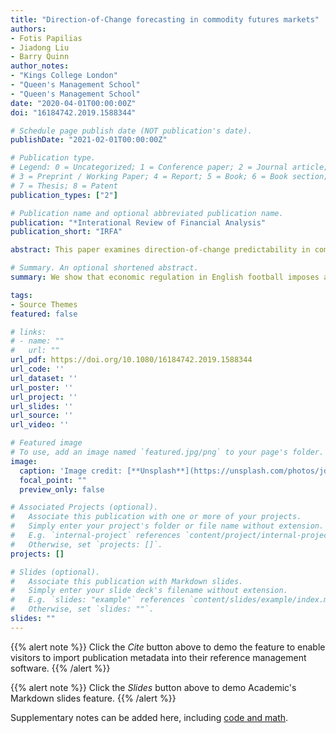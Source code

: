 ```yaml
---
title: "Direction-of-Change forecasting in commodity futures markets"
authors:
- Fotis Papilias
- Jiadong Liu
- Barry Quinn
author_notes:
- "Kings College London"
- "Queen's Management School"
- "Queen's Management School"
date: "2020-04-01T00:00:00Z"
doi: "16184742.2019.1588344"

# Schedule page publish date (NOT publication's date).
publishDate: "2021-02-01T00:00:00Z"

# Publication type.
# Legend: 0 = Uncategorized; 1 = Conference paper; 2 = Journal article;
# 3 = Preprint / Working Paper; 4 = Report; 5 = Book; 6 = Book section;
# 7 = Thesis; 8 = Patent
publication_types: ["2"]

# Publication name and optional abbreviated publication name.
publication: "*Interational Review of Financial Analysis"
publication_short: "IRFA"

abstract: This paper examines direction-of-change predictability in commodity futures markets using a variety of binary probabilistic techniques. As well as traditional techniques, we apply Variable Length Markov Chain (VLMC) analysis, an innovative technique popularised in computational biology when predicting DNA sequences (B¨uhlmann et al., 1999). To the best of our knowledge, this is the first application of VLMC in finance. Our results show that both VLMC and technical analysis methods provide strong predictability of the direction-of-change of commodity returns, with annualised mean returns of approximately 8%, substantially higher than the passive long strategy. Our results suggest that a short-term learning effect is present in commodities market which can be exploited using innovative direction-of-change forecasting techniques. 

# Summary. An optional shortened abstract.
summary: We show that economic regulation in English football imposes an "unfair" advantage to the sporting elite, potentially undermining competitiveness and sporting productivity.

tags:
- Source Themes
featured: false

# links:
# - name: ""
#   url: ""
url_pdf: https://doi.org/10.1080/16184742.2019.1588344
url_code: ''
url_dataset: ''
url_poster: ''
url_project: ''
url_slides: ''
url_source: ''
url_video: ''

# Featured image
# To use, add an image named `featured.jpg/png` to your page's folder. 
image:
  caption: 'Image credit: [**Unsplash**](https://unsplash.com/photos/jdD8gXaTZsc)'
  focal_point: ""
  preview_only: false

# Associated Projects (optional).
#   Associate this publication with one or more of your projects.
#   Simply enter your project's folder or file name without extension.
#   E.g. `internal-project` references `content/project/internal-project/index.md`.
#   Otherwise, set `projects: []`.
projects: []

# Slides (optional).
#   Associate this publication with Markdown slides.
#   Simply enter your slide deck's filename without extension.
#   E.g. `slides: "example"` references `content/slides/example/index.md`.
#   Otherwise, set `slides: ""`.
slides: ""
---
```


{{% alert note %}}
Click the *Cite* button above to demo the feature to enable visitors to import publication metadata into their reference management software.
{{% /alert %}}

{{% alert note %}}
Click the *Slides* button above to demo Academic's Markdown slides feature.
{{% /alert %}}

Supplementary notes can be added here, including [code and math](https://sourcethemes.com/academic/docs/writing-markdown-latex/).
